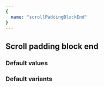 ```yaml
---
{
  name: "scrollPaddingBlockEnd"
}
---
```


## Scroll padding block end

### Default values
<!-- defaults.values.start -->
<!-- defaults.values.end -->


### Default variants
<!-- defaults.variants.start -->
<!-- defaults.variants.end -->
